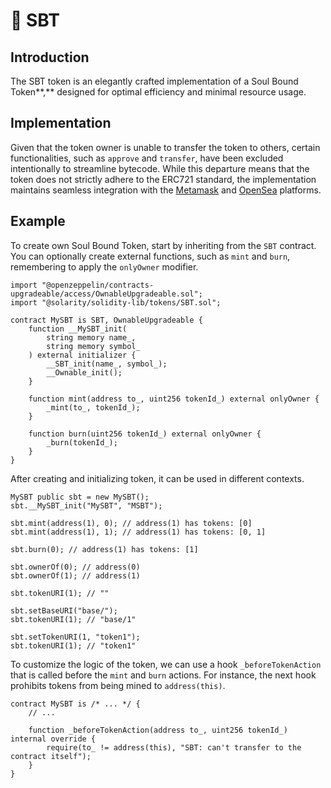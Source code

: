 # 👻 SBT

## Introduction

The SBT token is an elegantly crafted implementation of a Soul Bound Token**,** designed for optimal efficiency and minimal resource usage.

## Implementation

Given that the token owner is unable to transfer the token to others, certain functionalities, such as `approve` and `transfer`, have been excluded intentionally to streamline bytecode. While this departure means that the token does not strictly adhere to the ERC721 standard, the implementation maintains seamless integration with the [Metamask](https://metamask.io/) and [OpenSea](https://opensea.io/) platforms.

## Example

To create own Soul Bound Token, start by inheriting from the `SBT` contract. You can optionally create external functions, such as `mint` and `burn`, remembering to apply the `onlyOwner` modifier.

```solidity
import "@openzeppelin/contracts-upgradeable/access/OwnableUpgradeable.sol";
import "@solarity/solidity-lib/tokens/SBT.sol";

contract MySBT is SBT, OwnableUpgradeable {
    function __MySBT_init(
        string memory name_, 
        string memory symbol_
    ) external initializer {
        __SBT_init(name_, symbol_);
        __Ownable_init();
    }

    function mint(address to_, uint256 tokenId_) external onlyOwner {
        _mint(to_, tokenId_);
    }

    function burn(uint256 tokenId_) external onlyOwner {
        _burn(tokenId_);
    }
}
```

After creating and initializing token, it can be used in different contexts.

```solidity
MySBT public sbt = new MySBT();
sbt.__MySBT_init("MySBT", "MSBT");

sbt.mint(address(1), 0); // address(1) has tokens: [0]
sbt.mint(address(1), 1); // address(1) has tokens: [0, 1]

sbt.burn(0); // address(1) has tokens: [1]

sbt.ownerOf(0); // address(0)
sbt.ownerOf(1); // address(1)

sbt.tokenURI(1); // ""

sbt.setBaseURI("base/");
sbt.tokenURI(1); // "base/1"

sbt.setTokenURI(1, "token1");
sbt.tokenURI(1); // "token1"
```

To customize the logic of the token, we can use a hook `_beforeTokenAction` that is called before the `mint` and `burn` actions. For instance, the next hook prohibits tokens from being mined to `address(this)`.

```solidity
contract MySBT is /* ... */ {
    // ...
 
    function _beforeTokenAction(address to_, uint256 tokenId_) internal override {
        require(to_ != address(this), "SBT: can't transfer to the contract itself");
    }
}
```
